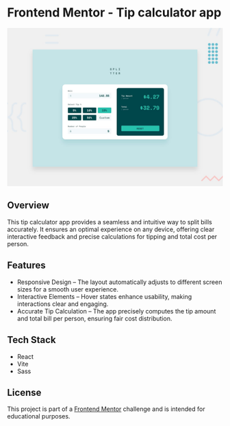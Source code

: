 # Frontend Mentor - Tip calculator app

![Design preview for the Tip calculator app coding challenge](./design/desktop-preview.jpg)

## Overview
This tip calculator app provides a seamless and intuitive way to split bills accurately. It ensures an optimal experience on any device, offering clear interactive feedback and precise calculations for tipping and total cost per person.

## Features
- Responsive Design – The layout automatically adjusts to different screen sizes for a smooth user experience.
- Interactive Elements – Hover states enhance usability, making interactions clear and engaging.
- Accurate Tip Calculation – The app precisely computes the tip amount and total bill per person, ensuring fair cost distribution.

## Tech Stack
- React
- Vite
- Sass

## License
This project is part of a [Frontend Mentor](https://www.frontendmentor.io) challenge and is intended for educational purposes.

